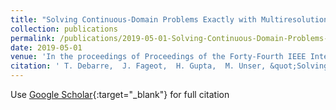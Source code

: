 ```yaml
---
title: "Solving Continuous-Domain Problems Exactly with Multiresolution B-Splines"
collection: publications
permalink: /publications/2019-05-01-Solving-Continuous-Domain-Problems-Exactly-with-Multiresolution-B-Splines
date: 2019-05-01
venue: 'In the proceedings of Proceedings of the Forty-Fourth IEEE International Conference on Acoustics, Speech, and Signal Processing (ICASSP&apos;19)'
citation: ' T. Debarre,  J. Fageot,  H. Gupta,  M. Unser, &quot;Solving Continuous-Domain Problems Exactly with Multiresolution B-Splines.&quot; In the proceedings of Proceedings of the Forty-Fourth IEEE International Conference on Acoustics, Speech, and Signal Processing (ICASSP&amp;apos;19), 2019.'
---
```

Use [Google Scholar](https://scholar.google.com/scholar?q=Solving+Continuous+Domain+Problems+Exactly+with+Multiresolution+B+Splines){:target="_blank"} for full citation